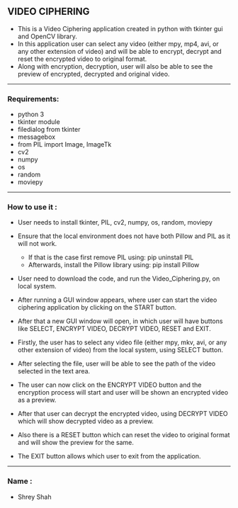 ## VIDEO CIPHERING
-  This is a Video Ciphering application created in python with tkinter gui and OpenCV library.
-  In this application user can select any video (either mpy, mp4, avi, or any other extension of video) and will be able to encrypt, decrypt and reset the encrypted video to original format.
-  Along with encryption, decryption, user will also be able to see the preview of encrypted, decrypted and original video.

***

### Requirements:
- python 3
- tkinter module
- filedialog from tkinter
- messagebox
- from PIL import Image, ImageTk
- cv2
- numpy
- os
- random
- moviepy

****

### How to use it :
- User needs to install tkinter, PIL, cv2, numpy, os, random, moviepy
- Ensure that the local environment does not have both Pillow and PIL as it will not work.
	- If that is the case first remove PIL using: pip uninstall PIL
	- Afterwards, install the Pillow library using: pip install Pillow
	
- User need to download the code, and run the Video_Ciphering.py, on local system.
- After running a GUI window appears, where user can start the video ciphering application by clicking on the START button.
- After that a new GUI window will open, in which user will have buttons like SELECT, ENCRYPT VIDEO, DECRYPT VIDEO, RESET and EXIT.
- Firstly, the user has to select any video file (either mpy, mkv, avi, or any other extension of video) from the local system, using SELECT button.
- After selecting the file, user will be able to see the path of the video selected in the text area.
- The user can now click on the ENCRYPT VIDEO button and the encryption process will start and user will be shown an encrypted video as a preview.
- After that user can decrypt the encrypted video, using DECRYPT VIDEO which will show decrypted video as a preview.
- Also there is a RESET button which can reset the video to original format and will show the preview for the same.
- The EXIT button allows which user to exit from the application.

***

### Name : 
- Shrey Shah
